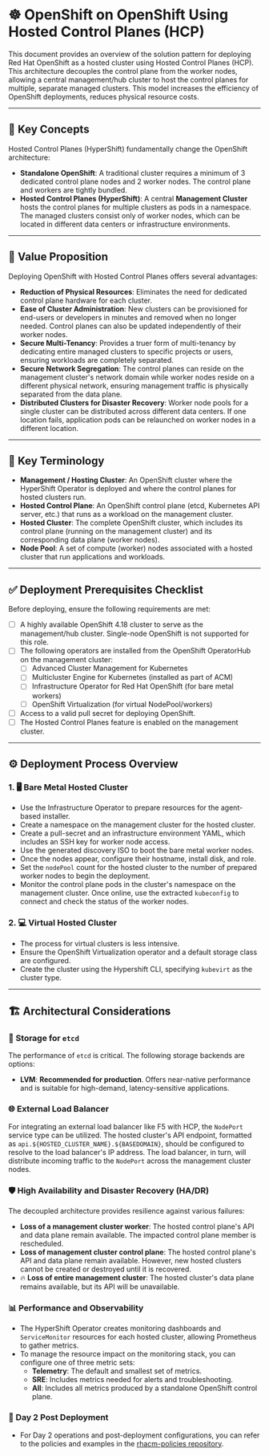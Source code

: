 # ☸️ OpenShift on OpenShift Using Hosted Control Planes (HCP)

This document provides an overview of the solution pattern for deploying Red Hat OpenShift as a hosted cluster using Hosted Control Planes (HCP). This architecture decouples the control plane from the worker nodes, allowing a central management/hub cluster to host the control planes for multiple, separate managed clusters. This model increases the efficiency of OpenShift deployments, reduces physical resource costs.

---
## 🔑 Key Concepts

Hosted Control Planes (HyperShift) fundamentally change the OpenShift architecture:
* **Standalone OpenShift**: A traditional cluster requires a minimum of 3 dedicated control plane nodes and 2 worker nodes. The control plane and workers are tightly bundled.
* **Hosted Control Planes (HyperShift)**: A central **Management Cluster** hosts the control planes for multiple clusters as pods in a namespace. The managed clusters consist only of worker nodes, which can be located in different data centers or infrastructure environments.

---
## 🚀 Value Proposition

Deploying OpenShift with Hosted Control Planes offers several advantages:

* **Reduction of Physical Resources**: Eliminates the need for dedicated control plane hardware for each cluster.
* **Ease of Cluster Administration**: New clusters can be provisioned for end-users or developers in minutes and removed when no longer needed. Control planes can also be updated independently of their worker nodes.
* **Secure Multi-Tenancy**: Provides a truer form of multi-tenancy by dedicating entire managed clusters to specific projects or users, ensuring workloads are completely separated.
* **Secure Network Segregation**: The control planes can reside on the management cluster's network domain while worker nodes reside on a different physical network, ensuring management traffic is physically separated from the data plane.
* **Distributed Clusters for Disaster Recovery**: Worker node pools for a single cluster can be distributed across different data centers. If one location fails, application pods can be relaunched on worker nodes in a different location.

---
## 📖 Key Terminology

* **Management / Hosting Cluster**: An OpenShift cluster where the HyperShift Operator is deployed and where the control planes for hosted clusters run.
* **Hosted Control Plane**: An OpenShift control plane (etcd, Kubernetes API server, etc.) that runs as a workload on the management cluster.
* **Hosted Cluster**: The complete OpenShift cluster, which includes its control plane (running on the management cluster) and its corresponding data plane (worker nodes).
* **Node Pool**: A set of compute (worker) nodes associated with a hosted cluster that run applications and workloads.

---
## ✅ Deployment Prerequisites Checklist

Before deploying, ensure the following requirements are met:
- [ ] A highly available OpenShift 4.18 cluster to serve as the management/hub cluster. Single-node OpenShift is not supported for this role.
- [ ] The following operators are installed from the OpenShift OperatorHub on the management cluster:
    - [ ] Advanced Cluster Management for Kubernetes
    - [ ] Multicluster Engine for Kubernetes (installed as part of ACM)
    - [ ] Infrastructure Operator for Red Hat OpenShift (for bare metal workers)
    - [ ] OpenShift Virtualization (for virtual NodePool/workers)
- [ ] Access to a valid pull secret for deploying OpenShift.
- [ ] The Hosted Control Planes feature is enabled on the management cluster.

---
## ⚙️ Deployment Process Overview

### 1. 🖥️ Bare Metal Hosted Cluster

* Use the Infrastructure Operator to prepare resources for the agent-based installer.
* Create a namespace on the management cluster for the hosted cluster.
* Create a pull-secret and an infrastructure environment YAML, which includes an SSH key for worker node access.
* Use the generated discovery ISO to boot the bare metal worker nodes.
* Once the nodes appear, configure their hostname, install disk, and role.
* Set the `nodePool` count for the hosted cluster to the number of prepared worker nodes to begin the deployment.
* Monitor the control plane pods in the cluster's namespace on the management cluster. Once online, use the extracted `kubeconfig` to connect and check the status of the worker nodes.

### 2. 💻 Virtual Hosted Cluster

* The process for virtual clusters is less intensive.
* Ensure the OpenShift Virtualization operator and a default storage class are configured.
* Create the cluster using the Hypershift CLI, specifying `kubevirt` as the cluster type.


---
## 🏗️ Architectural Considerations

### 💾 Storage for `etcd`
The performance of `etcd` is critical. The following storage backends are options:
* **LVM**: **Recommended for production**. Offers near-native performance and is suitable for high-demand, latency-sensitive applications.


### 🌐 External Load Balancer
For integrating an external load balancer like F5 with HCP, the `NodePort` service type can be utilized. The hosted cluster's API endpoint, formatted as `api.${HOSTED_CLUSTER_NAME}.${BASEDOMAIN}`, should be configured to resolve to the load balancer's IP address. The load balancer, in turn, will distribute incoming traffic to the `NodePort` across the management cluster nodes.

### 🛡️ High Availability and Disaster Recovery (HA/DR)
The decoupled architecture provides resilience against various failures:
* **Loss of a management cluster worker**: The hosted control plane's API and data plane remain available. The impacted control plane member is rescheduled.
* **Loss of management cluster control plane**: The hosted control plane's API and data plane remain available. However, new hosted clusters cannot be created or destroyed until it is recovered.
* 🔥 **Loss of entire management cluster**: The hosted cluster's data plane remains available, but its API will be unavailable.


### 📊 Performance and Observability
* The HyperShift Operator creates monitoring dashboards and `ServiceMonitor` resources for each hosted cluster, allowing Prometheus to gather metrics.
* To manage the resource impact on the monitoring stack, you can configure one of three metric sets:
    * **Telemetry**: The default and smallest set of metrics.
    * **SRE**: Includes metrics needed for alerts and troubleshooting.
    * **All**: Includes all metrics produced by a standalone OpenShift control plane.

### 🔧 Day 2 Post Deployment
*  For Day 2 operations and post-deployment configurations, you can refer to the policies and examples in the [rhacm-policies repository](https://github.com/yantra-vinyasa/rhacm-policies).
